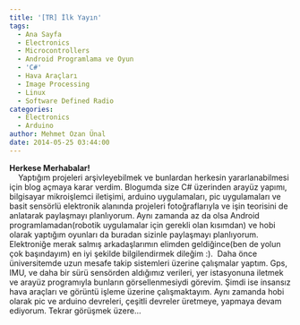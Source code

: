 ```yaml
---
title: '[TR] İlk Yayın'
tags:
  - Ana Sayfa
  - Electronics
  - Microcontrollers
  - Android Programlama ve Oyun
  - 'C#'
  - Hava Araçları
  - Image Processing
  - Linux
  - Software Defined Radio
categories:
  - Electronics
  - Arduino
author: Mehmet Ozan Ünal
date: 2014-05-25 03:44:00
---
```


**Herkese Merhabalar!**  
    Yaptığım projeleri arşivleyebilmek ve bunlardan herkesin yararlanabilmesi için blog açmaya karar verdim. Blogumda size C# üzerinden arayüz yapımı, bilgisayar mikroişlemci iletişimi, arduino uygulamaları, pic uygulamaları ve basit sensörlü elektronik alanında projeleri fotoğraflarıyla ve işin teorisini de anlatarak paylaşmayı planlıyorum. Aynı zamanda az da olsa Android programlamadan(robotik uygulamalar için gerekli olan kısımdan) ve hobi olarak yaptığım oyunları da buradan sizinle paylaşmayı planlıyorum. Elektroniğe merak salmış arkadaşlarımın elimden geldiğince(ben de yolun çok başındayım) en iyi şekilde bilgilendirmek dileğim :).  Daha önce üniversitemde uzun mesafe takip sistemleri üzerine çalışmalar yaptım. Gps, IMU, ve daha bir sürü sensörden aldığımız verileri, yer istasyonuna iletmek ve arayüz programıyla bunların görsellenmesiydi görevim. Şimdi ise insansız hava araçları ve görüntü işleme üzerine çalışmaktayım. Aynı zamanda hobi olarak pic ve arduino devreleri, çeşitli devreler üretmeye, yapmaya devam ediyorum. Tekrar görüşmek üzere...  

